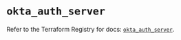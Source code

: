 # `okta_auth_server`

Refer to the Terraform Registry for docs: [`okta_auth_server`](https://registry.terraform.io/providers/okta/okta/4.7.0/docs/resources/auth_server).

